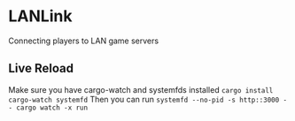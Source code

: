 # LANLink
Connecting players to LAN game servers

## Live Reload
Make sure you have cargo-watch and systemfds installed
`cargo install cargo-watch systemfd`
Then you can run 
`systemfd --no-pid -s http::3000 -- cargo watch -x run`